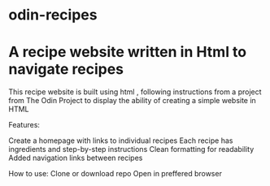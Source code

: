 # odin-recipes

# A recipe website written in Html to navigate recipes

This recipe website is built using html , following instructions from a project from The Odin Project to display the ability of creating a simple website in HTML

Features:

Create a homepage with links to individual recipes
Each recipe has ingredients and step-by-step instructions
Clean formatting for readability
Added navigation links between recipes

How to use:
Clone or download repo
Open in preffered browser 

